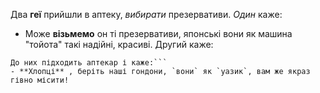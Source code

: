 
Два **геї** прийшли в аптеку, _вибирати_ презервативи. _Один_ каже:
- Може **візьмемо** он ті презервативи, японські вони як машина "тойота" такі надійні, красиві.
Другий каже:
```- Ні, давай **візьмемо** презервативи французькі, вони такі витончені, стильні як машина "пежо".
До них підходить аптекар і каже:```
- **Хлопці** , беріть наші гондони, `вони` як `уазик`, вам же якраз гівно місити!


